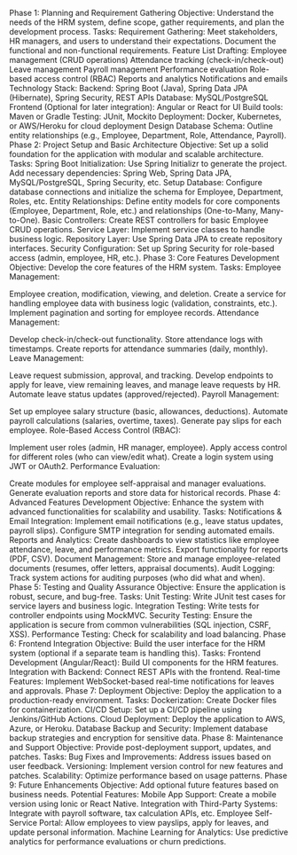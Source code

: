 Phase 1: Planning and Requirement Gathering
Objective: Understand the needs of the HRM system, define scope, gather requirements, and plan the development process.
Tasks:
Requirement Gathering: Meet stakeholders, HR managers, and users to understand their expectations. Document the functional and non-functional requirements.
Feature List Drafting:
Employee management (CRUD operations)
Attendance tracking (check-in/check-out)
Leave management
Payroll management
Performance evaluation
Role-based access control (RBAC)
Reports and analytics
Notifications and emails
Technology Stack:
Backend: Spring Boot (Java), Spring Data JPA (Hibernate), Spring Security, REST APIs
Database: MySQL/PostgreSQL
Frontend (Optional for later integration): Angular or React for UI
Build tools: Maven or Gradle
Testing: JUnit, Mockito
Deployment: Docker, Kubernetes, or AWS/Heroku for cloud deployment
Design Database Schema: Outline entity relationships (e.g., Employee, Department, Role, Attendance, Payroll).
Phase 2: Project Setup and Basic Architecture
Objective: Set up a solid foundation for the application with modular and scalable architecture.
Tasks:
Spring Boot Initialization: Use Spring Initializr to generate the project. Add necessary dependencies: Spring Web, Spring Data JPA, MySQL/PostgreSQL, Spring Security, etc.
Setup Database: Configure database connections and initialize the schema for Employee, Department, Roles, etc.
Entity Relationships: Define entity models for core components (Employee, Department, Role, etc.) and relationships (One-to-Many, Many-to-One).
Basic Controllers: Create REST controllers for basic Employee CRUD operations.
Service Layer: Implement service classes to handle business logic.
Repository Layer: Use Spring Data JPA to create repository interfaces.
Security Configuration: Set up Spring Security for role-based access (admin, employee, HR, etc.).
Phase 3: Core Features Development
Objective: Develop the core features of the HRM system.
Tasks:
Employee Management:

Employee creation, modification, viewing, and deletion.
Create a service for handling employee data with business logic (validation, constraints, etc.).
Implement pagination and sorting for employee records.
Attendance Management:

Develop check-in/check-out functionality.
Store attendance logs with timestamps.
Create reports for attendance summaries (daily, monthly).
Leave Management:

Leave request submission, approval, and tracking.
Develop endpoints to apply for leave, view remaining leaves, and manage leave requests by HR.
Automate leave status updates (approved/rejected).
Payroll Management:

Set up employee salary structure (basic, allowances, deductions).
Automate payroll calculations (salaries, overtime, taxes).
Generate pay slips for each employee.
Role-Based Access Control (RBAC):

Implement user roles (admin, HR manager, employee).
Apply access control for different roles (who can view/edit what).
Create a login system using JWT or OAuth2.
Performance Evaluation:

Create modules for employee self-appraisal and manager evaluations.
Generate evaluation reports and store data for historical records.
Phase 4: Advanced Features Development
Objective: Enhance the system with advanced functionalities for scalability and usability.
Tasks:
Notifications & Email Integration:
Implement email notifications (e.g., leave status updates, payroll slips).
Configure SMTP integration for sending automated emails.
Reports and Analytics:
Create dashboards to view statistics like employee attendance, leave, and performance metrics.
Export functionality for reports (PDF, CSV).
Document Management:
Store and manage employee-related documents (resumes, offer letters, appraisal documents).
Audit Logging:
Track system actions for auditing purposes (who did what and when).
Phase 5: Testing and Quality Assurance
Objective: Ensure the application is robust, secure, and bug-free.
Tasks:
Unit Testing: Write JUnit test cases for service layers and business logic.
Integration Testing: Write tests for controller endpoints using MockMVC.
Security Testing: Ensure the application is secure from common vulnerabilities (SQL injection, CSRF, XSS).
Performance Testing: Check for scalability and load balancing.
Phase 6: Frontend Integration
Objective: Build the user interface for the HRM system (optional if a separate team is handling this).
Tasks:
Frontend Development (Angular/React): Build UI components for the HRM features.
Integration with Backend: Connect REST APIs with the frontend.
Real-time Features: Implement WebSocket-based real-time notifications for leaves and approvals.
Phase 7: Deployment
Objective: Deploy the application to a production-ready environment.
Tasks:
Dockerization: Create Docker files for containerization.
CI/CD Setup: Set up a CI/CD pipeline using Jenkins/GitHub Actions.
Cloud Deployment: Deploy the application to AWS, Azure, or Heroku.
Database Backup and Security: Implement database backup strategies and encryption for sensitive data.
Phase 8: Maintenance and Support
Objective: Provide post-deployment support, updates, and patches.
Tasks:
Bug Fixes and Improvements: Address issues based on user feedback.
Versioning: Implement version control for new features and patches.
Scalability: Optimize performance based on usage patterns.
Phase 9: Future Enhancements
Objective: Add optional future features based on business needs.
Potential Features:
Mobile App Support: Create a mobile version using Ionic or React Native.
Integration with Third-Party Systems: Integrate with payroll software, tax calculation APIs, etc.
Employee Self-Service Portal: Allow employees to view payslips, apply for leaves, and update personal information.
Machine Learning for Analytics: Use predictive analytics for performance evaluations or churn predictions.
